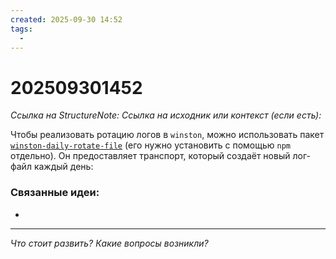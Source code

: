```yaml
---
created: 2025-09-30 14:52
tags:
  -
---
```

# 202509301452
*Ссылка на StructureNote:*
*Ссылка на исходник или контекст (если есть):* 

Чтобы реализовать ротацию логов в `winston`, можно использовать пакет [`winston-daily-rotate-file`](https://github.com/winstonjs/winston-daily-rotate-file) (его нужно установить с помощью `npm` отдельно). Он предоставляет транспорт, который создаёт новый лог-файл каждый день:
### Связанные идеи:
* 
---

*Что стоит развить? Какие вопросы возникли?*